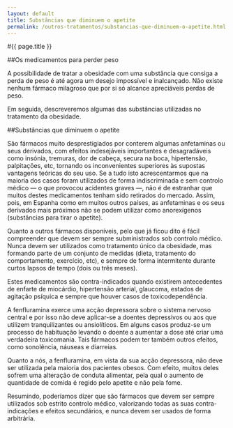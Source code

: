 ```yaml
---
layout: default
title: Substâncias que diminuem o apetite
permalink: /outros-tratamentos/substancias-que-diminuem-o-apetite.html
---
```


#{{ page.title }}

##Os medicamentos para perder peso

A possibilidade de tratar a obesidade com uma substância que consiga a perda de peso é até agora um desejo impossível e inalcançado. Não existe nenhum fármaco milagroso que por si só alcance apreciáveis perdas de peso.

Em seguida, descreveremos algumas das substâncias utilizadas no tratamento da obesidade.

##Substâncias que diminuem o apetite

São fármacos muito desprestigiados por conterem algumas anfetaminas ou seus derivados, com efeitos indesejáveis importantes e desagradáveis como insónia, tremuras, dor de cabeça, secura na boca, hipertensão, palpitações, etc, tornando os inconvenientes superiores às supostas vantagens teóricas do seu uso. Se a tudo isto acrescentarmos que na maioria dos casos foram utilizados de forma indiscriminada e sem controlo médico — o que provocou acidentes graves —, não é de estranhar que muitos destes medicamentos tenham sido retirados do mercado. Assim, pois, em Espanha como em muitos outros países, as anfetaminas e os seus derivados mais próximos não se podem utilizar como anorexígenos (substâncias para tirar o apetite).

Quanto a outros fármacos disponíveis, pelo que já ficou dito é fácil compreender que devem ser sempre subministrados sob controlo médico. Nunca devem ser utilizados como tratamento único da obesidade, mas formando parte de um conjunto de medidas (dieta, tratamento do comportamento, exercício, etc), e sempre de forma intermitente durante curtos lapsos de tempo (dois ou três meses).

Estes medicamentos são contra-indicados quando existirem antecedentes de enfarte de miocárdio, hipertensão arterial, glaucoma, estados de agitação psíquica e sempre que houver casos de toxicodependência.

A fenfluramina exerce uma acção depressora sobre o sistema nervoso central e por isso não deve aplicar-se a doentes depressivos ou aos que utilizem tranquilizantes ou ansiolíticos. Em alguns casos produz-se um processo de habituação levando o doente a aumentar a dose até criar uma verdadeira toxicomania. Tais fármacos podem ter também outros efeitos, como sonolência, náuseas e diarreias.

Quanto a nós, a fenfluramina, em vista da sua acção depressora, não deve ser utilizada pela maioria dos pacientes obesos. Com efeito, muitos deles sofrem uma alteração de conduta alimentar, pela qual o aumento de quantidade de comida é regido pelo apetite e não pela fome.

Resumindo, poderíamos dizer que são fármacos que devem ser sempre utilizados sob estrito controlo médico, valorizando todas as suas contra-indicações e efeitos secundários, e nunca devem ser usados de forma arbitrária.
